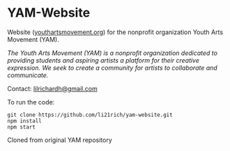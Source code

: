 # YAM-Website

Website (<a href="https://youthartsmovement.org">youthartsmovement.org</a>) for the nonprofit organization Youth Arts Movement (YAM).

<i>The Youth Arts Movement (YAM) is a nonprofit organization dedicated to providing students and aspiring artists a platform for their creative expression. We seek to create a community for artists to collaborate and communicate.</i>

Contact: <a href="mailto:lilrichardh@gmail.com">lilrichardh@gmail.com</a>

To run the code:
```
git clone https://github.com/li21rich/yam-website.git
npm install
npm start
```
Cloned from original YAM repository
